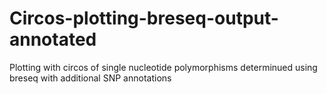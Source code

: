 # Circos-plotting-breseq-output-annotated
 Plotting with circos of single nucleotide polymorphisms determinued using breseq with additional SNP annotations
